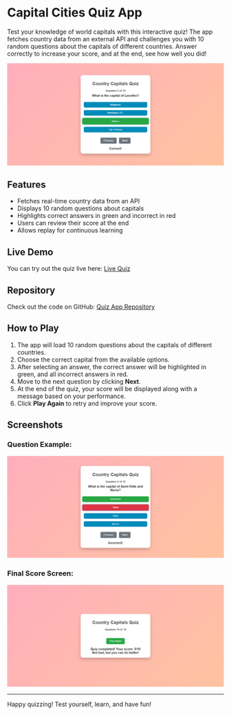 # Capital Cities Quiz App

Test your knowledge of world capitals with this interactive quiz! The app fetches country data from an external API and challenges you with 10 random questions about the capitals of different countries. Answer correctly to increase your score, and at the end, see how well you did!

![Quiz Question](./my_designs/quiz_app_img_1.png)

## Features

- Fetches real-time country data from an API
- Displays 10 random questions about capitals
- Highlights correct answers in green and incorrect in red
- Users can review their score at the end
- Allows replay for continuous learning

## Live Demo

You can try out the quiz live here: [Live Quiz](https://ezekiel-great.github.io/Countries_Capital_Quiz/)

## Repository

Check out the code on GitHub: [Quiz App Repository](https://github.com/Ezekiel-Great/Countries_Capital_Quiz)

## How to Play

1. The app will load 10 random questions about the capitals of different countries.
2. Choose the correct capital from the available options.
3. After selecting an answer, the correct answer will be highlighted in green, and all incorrect answers in red.
4. Move to the next question by clicking **Next**.
5. At the end of the quiz, your score will be displayed along with a message based on your performance.
6. Click **Play Again** to retry and improve your score.

## Screenshots

### Question Example:
![Question Example](./my_designs/quiz_app_img.png)

### Final Score Screen:
![Final Score](./my_designs/quiz_app_img_2.png)

---

Happy quizzing! Test yourself, learn, and have fun!

